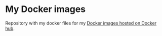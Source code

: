 # My Docker images

Repository with my docker files for my [Docker images hosted on Docker hub](https://hub.docker.com/u/llaumgui/).
